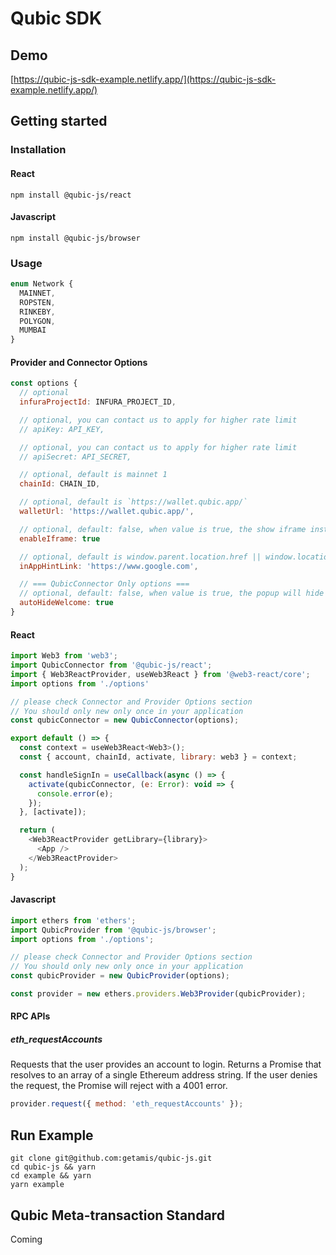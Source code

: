 # Qubic SDK

## Demo

[https://qubic-js-sdk-example.netlify.app/](https://qubic-js-sdk-example.netlify.app/)

## Getting started

### Installation

#### React

```shell
npm install @qubic-js/react
```

#### Javascript

```shell
npm install @qubic-js/browser
```

### Usage

```javascript
enum Network {
  MAINNET,
  ROPSTEN,
  RINKEBY,
  POLYGON,
  MUMBAI
}
```

#### Provider and Connector Options

```javascript
const options {
  // optional
  infuraProjectId: INFURA_PROJECT_ID,

  // optional, you can contact us to apply for higher rate limit
  // apiKey: API_KEY,

  // optional, you can contact us to apply for higher rate limit
  // apiSecret: API_SECRET,

  // optional, default is mainnet 1
  chainId: CHAIN_ID,

  // optional, default is `https://wallet.qubic.app/`
  walletUrl: 'https://wallet.qubic.app/',

  // optional, default: false, when value is true, the show iframe instead of new window, credit card payment will failed with this option value true
  enableIframe: true

  // optional, default is window.parent.location.href || window.location.href;
  inAppHintLink: 'https://www.google.com',

  // === QubicConnector Only options ===
  // optional, default: false, when value is true, the popup will hide automatically
  autoHideWelcome: true
}
```

#### React

```javascript
import Web3 from 'web3';
import QubicConnector from '@qubic-js/react';
import { Web3ReactProvider, useWeb3React } from '@web3-react/core';
import options from './options'

// please check Connector and Provider Options section
// You should only new only once in your application
const qubicConnector = new QubicConnector(options);

export default () => {
  const context = useWeb3React<Web3>();
  const { account, chainId, activate, library: web3 } = context;

  const handleSignIn = useCallback(async () => {
    activate(qubicConnector, (e: Error): void => {
      console.error(e);
    });
  }, [activate]);

  return (
    <Web3ReactProvider getLibrary={library}>
      <App />
    </Web3ReactProvider>
  );
}
```

#### Javascript

```javascript
import ethers from 'ethers';
import QubicProvider from '@qubic-js/browser';
import options from './options';

// please check Connector and Provider Options section
// You should only new only once in your application
const qubicProvider = new QubicProvider(options);

const provider = new ethers.providers.Web3Provider(qubicProvider);
```

#### RPC APIs

##### eth_requestAccounts

Requests that the user provides an account to login. Returns a Promise that resolves to an array of a single Ethereum address string. If the user denies the request, the Promise will reject with a 4001 error.

```javascript
provider.request({ method: 'eth_requestAccounts' });
```

## Run Example

```cli
git clone git@github.com:getamis/qubic-js.git
cd qubic-js && yarn
cd example && yarn
yarn example
```

## Qubic Meta-transaction Standard

Coming
